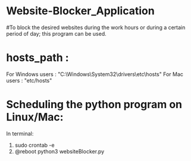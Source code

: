 # Website-Blocker_Application

#To block the desired websites during the work hours or during a certain period
of day; this program can be used.


# hosts_path :
For Windows users : "C:\Windows\System32\drivers\etc\hosts"
For Mac users : "etc/hosts"

# Scheduling the python program on Linux/Mac:
In terminal:
1. sudo crontab -e 
2. @reboot python3 websiteBlocker.py
